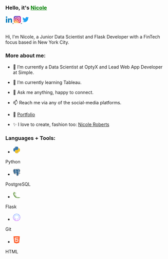 

<h3><b>Hello, it's <a href="https://www.linkedin.com/in/nicolerobertsdesigner/" style="color:green">Nicole</a></h3></b>


<a href="https://www.linkedin.com/in/nicolerobertsdesigner/">
  <img src="images/linkedin.png" alt="Nicole Roberts" style="width:22px;height:22px;">
</a>

<a href="https://www.instagram.com/nicrobertsny/">
  <img src="images/instagram.webp" alt="Nicole Roberts" style="width:22px;height:22px;">
</a>

<a href="https://twitter.com/ellenicoler">
  <img src="images/twitter.png" alt="Nicole Roberts" style="width:22px;height:22px;">
</a>

<br />

<br />

Hi, I'm Nicole, a Junior Data Scientist and Flask Developer with a FinTech focus based in New York City. 

<h3><b>More about me:</b></h3>

- 🔭 I’m currently a Data Scientist at OptyX and Lead Web App Developer at Simple.

- 🌱 I’m currently learning Tableau.

- 💬 Ask me anything, happy to connect.

- 📫 Reach me via any of the social-media platforms.

- 📝 [Portfolio]()

- ✨ I love to create, fashion too: [Nicole Roberts](https://www.nicoleroberts.com/)

<h3><b>Languages + Tools:</b></h3>

- <a href="https://www.python.org/">
  <img src="images/python.webp" alt="Nicole Roberts" style="width:22px;height:22px;">
</a> Python

- <a href="https://www.postgresql.org/">
  <img src="images/postgre.png" alt="Nicole Roberts" style="width:22px;height:22px;">
</a> PostgreSQL

- <a href="https://flask.palletsprojects.com/en/2.2.x/">
  <img src="images/flask.png" alt="Nicole Roberts" style="width:22px;height:22px;">
</a> Flask 

- <a href="https://github.com/">
  <img src="images/github.png" alt="Nicole Roberts" style="width:22px;height:22px;">
</a> Git

- <a href="https://www.w3schools.com/html/">
  <img src="images/html.png" alt="Nicole Roberts" style="width:22px;height:22px;">
</a> HTML

